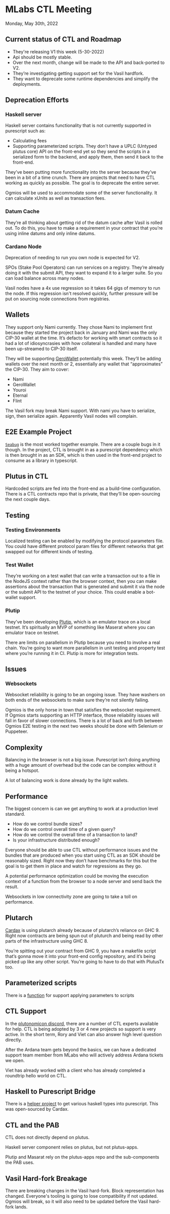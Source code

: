 # MLabs CTL Meeting

Monday, May 30th, 2022

## Current status of CTL and Roadmap

- They're releasing V1 this week (5-30-2022)
- Api should be mostly stable.
- Over the next month, change will be made to the API and back-ported to V2.
- They’re investigating getting support set for the Vasil hardfork.
- They want to deprecate some runtime dependencies and simplify the deployments.

## Deprecation Efforts
### Haskell server
Haskell server contains functionality that is not currently supported in purescript such as:
- Calculating fees
- Supporting parameterized scripts.
    They don’t have a UPLC (Untyped plutus core) API on the front-end yet so they send the scripts in a serialized form to the backend, and apply them, then send it back to the front-end.

They’ve been putting more functionality into the server because they’ve been in a bit of a time crunch. There are projects that need to have CTL working as quickly as possible. The goal is to deprecate the entire server.

Ogmios will be used to accommodate some of the server functionality. It can calculate xUnits as well as transaction fees.

### Datum Cache

They’re all thinking about getting rid of the datum cache after Vasil is rolled out. To do this, you have to make a requirement in your contract that you’re using inline datums and only inline datums.

### Cardano Node

Deprecation of needing to run you own node is expected for V2.

SPOs (Stake Pool Operators) can run services on a registry. They’re already doing it with the submit API, they want to expand it to a larger suite. So you can load balance across many nodes. 

Vasil nodes have a 4x use regression so it takes 64 gigs of memory to run the node. If this regression isn't resolved quickly, further pressure will be put on sourcing node connections from registries. 

## Wallets
They support only Nami currently. They chose Nami to implement first because they started the project back in January and Nami was the only CIP-30 wallet at the time. It’s defacto for working with smart contracts so it had a lot of idiosyncrasies with how collateral is handled and many have been up-streamed to CIP-30 itself.

They will be supporting [GeroWallet](https://gerowallet.io/) potentially this week. They’ll be adding wallets over the next month or 2, essentially any wallet that “approximates” the CIP-30. They aim to cover:
- Nami
- GeroWallet
- Youroi
- Eternal
- Flint


The Vasil fork may break Nami support. With nami you have to serialize, sign, then serialize again. Apparently Vasil nodes will complain.

## E2E Example Project

[`Seabug`](https://github.com/mlabs-haskell/seabug) is the most worked together example. There are a couple bugs in it though. In the project, CTL is brought in as a purescript dependency which is then brought in as an SDK, which is then used in the front-end project to consume as a library in typescript.

## Plutus in CTL

Hardcoded scripts are fed into the front-end as a build-time configuration.
There is a CTL contracts repo that is private, that they’ll be open-sourcing the next couple days.

## Testing

### Testing Environments

Localized testing can be enabled by modifying the protocol parameters file. You could have different protocol param files for different networks that get swapped out for different kinds of testing.

### Test Wallet

They’re working on a test wallet that can write a transaction out to a file in the NodeJS context rather than the browser context, then you can make assertions about the transaction that is generated and submit it via the node or the submit API to the testnet of your choice. This could enable a bot-wallet support.

### Plutip

They’ve been developing [Plutip](https://github.com/mlabs-haskell/purescript-bridge), which is an emulator trace on a local testnet. It’s spiritually an MVP of something like Maserat where you can emulator trace on testnet.

There are limits on parallelism in Plutip because you need to involve a real chain. You’re going to want more parallelism in unit testing and property test where you’re running it in CI. Plutip is more for integration tests.


## Issues

### Websockets

Websocket reliability is going to be an ongoing issue. They have washers on both ends of the websockets to make sure they’re not silently failing. 

Ogmios is the only horse in town that satisfies the websocket requirement. If Ogmios starts supporting an HTTP interface, those reliability issues will fall in favor of slower connections. There is a lot of back and forth between Ogmios
E2E testing in the next two weeks should be done with Selenium or Puppeteer.


## Complexity

Balancing in the browser is not a big issue. Purescript isn’t doing anything with a huge amount of overhead but the code can be complex without it being a hotspot.

A lot of balancing work is done already by the light wallets.

## Performance

The biggest concern is can we get anything to work at a production level standard.

- How do we control bundle sizes?
- How do we control overall time of a given query?
- How do we control the overall time of a transaction to land?
- Is your infrastructure distributed enough?

Everyone should be able to use CTL without performance issues and the bundles that are produced when you start using CTL as an SDK should be reasonably sized.
Right now they don’t have benchmarks for this but the goal is to get them in place and watch for regressions as they go.

A potential performance optimization could be moving the execution context of a function from the browser to a node server and send back the result.

Websockets in low connectivity zone are going to take a toll on performance.

## Plutarch

[Cardax](https://cardax.io/) is using plutarch already because of plutarch’s reliance on GHC 9. Right now contracts are being spun out of pluturch and being read by other parts of the infrastructure using GHC 8.

You’re spitting out your contract from GHC 9, you have a makefile script that’s gonna move it into your front-end config repository, and it’s being picked up like any other script. You’re going to have to do that with PlutusTx too.

## Parameterized scripts
There is a [function](https://github.com/Plutonomicon/cardano-transaction-lib/blob/4e645acb68c212bcbcad9e53b00e08c094a0e48f/src/QueryM.purs#L512) for support applying parameters to scripts


## CTL Support

In the [plutonomicon discord](https://discord.com/channels/922576618424250418/922576618969514076), there are a number of CTL experts available for help. CTL is being adopted by 3 or 4 new projects so support is very active. In the short term, Rory and Viet can also answer high level question directly.

After the Ardana team gets beyond the basics, we can have a dedicated support team member from MLabs who will actively address Ardana tickets we open.

Viet has already worked with a client who has already completed a roundtrip hello world on CTL. 

## Haskell to Purescript Bridge

There is a [helper project](https://github.com/mlabs-haskell/purescript-bridge) to get various haskell types into purescript. This was open-sourced by Cardax.

## CTL and the PAB
CTL does not directly depend on plutus.

Haskell server component relies on plutus, but not plutus-apps.

Plutip and Masarat rely on the plutus-apps repo and the sub-components the PAB uses.

## Vasil Hard-fork Breakage
There are breaking changes in the Vasil hard-fork. Block representation has changed. Everyone's tooling is going to lose compatibility if not updated. Ogmios will break, so it will also need to be updated before the Vasil hard-fork lands.


